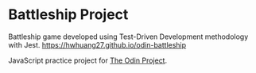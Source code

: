 # Battleship Project

Battleship game developed using Test-Driven Development methodology with Jest. 
https://hwhuang27.github.io/odin-battleship

JavaScript practice project for [The Odin Project](https://www.theodinproject.com/).


